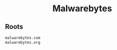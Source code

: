 


<h1 align="center">Malwarebytes</h1>  


## Roots


```html
malwarebytes.com
malwarebytes.org
```  

<br>
